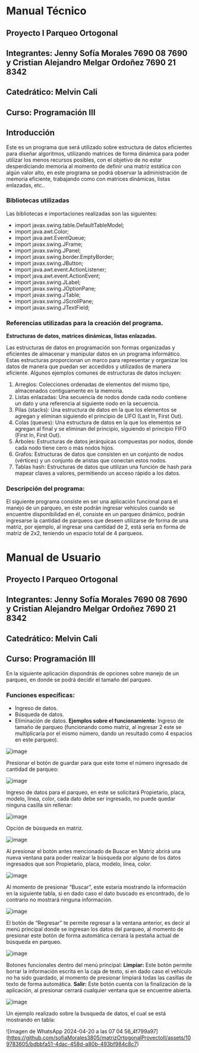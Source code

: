 # Manual Técnico
## Proyecto I Parqueo Ortogonal
## Integrantes:  Jenny Sofía Morales 7690 08 7690 y Cristian Alejandro Melgar Ordoñez 7690 21 8342
## Catedrático: Melvin Cali
## Curso: Programación III
## Introducción
Este es un programa que será utilizado sobre estructura de datos eficientes para diseñar algoritmos, utilizando matrices de forma dinámica para poder utilizar los menos recursos posibles, con el objetivo de no estar desperdiciando memoria al momento de definir una matriz estática con algún valor alto, en este programa se podrá observar la administración de memoria eficiente, trabajando como con matrices dinámicas, listas enlazadas, etc..

### Bibliotecas utilizadas
Las bibliotecas e importaciones realizadas son las siguientes:

- import javax.swing.table.DefaultTableModel;
- import java.awt.Color;
- import java.awt.EventQueue;
- import javax.swing.JFrame;
- import javax.swing.JPanel;
- import javax.swing.border.EmptyBorder;
- import javax.swing.JButton;
- import java.awt.event.ActionListener;
- import java.awt.event.ActionEvent;
- import javax.swing.JLabel;
- import javax.swing.JOptionPane;
- import javax.swing.JTable;
- import javax.swing.JScrollPane;
- import javax.swing.JTextField;

### Referencias utilizadas para la creación del programa. 

**Estructuras de datos, matrices dinámicas, listas enlazadas.** 

Las estructuras de datos en programación son formas organizadas y eficientes de almacenar y manipular datos en un programa informático. Estas estructuras proporcionan un marco para representar y organizar los datos de manera que puedan ser accedidos y utilizados de manera eficiente. Algunos ejemplos comunes de estructuras de datos incluyen:
1. Arreglos: Colecciones ordenadas de elementos del mismo tipo, almacenados contiguamente en la memoria.
2.	Listas enlazadas: Una secuencia de nodos donde cada nodo contiene un dato y una referencia al siguiente nodo en la secuencia.
3.	Pilas (stacks): Una estructura de datos en la que los elementos se agregan y eliminan siguiendo el principio de LIFO (Last In, First Out).
4.	Colas (queues): Una estructura de datos en la que los elementos se agregan al final y se eliminan del principio, siguiendo el principio FIFO (First In, First Out).
5.	Árboles: Estructuras de datos jerárquicas compuestas por nodos, donde cada nodo tiene cero o más nodos hijos.
6.	Grafos: Estructuras de datos que consisten en un conjunto de nodos (vértices) y un conjunto de aristas que conectan estos nodos.
7.	Tablas hash: Estructuras de datos que utilizan una función de hash para mapear claves a valores, permitiendo un acceso rápido a los datos.


### Descripción del programa:
El siguiente programa consiste en ser una aplicación funcional para el manejo de un parqueo, en este podrán ingresar vehículos cuando se encuentre disponibilidad en él, consiste en un parqueo dinámico, podrán ingresarse la cantidad de parqueos que deseen utilizarse de forma de una matriz, por ejemplo, al ingresar una cantidad de 2, está sería en forma de matriz de 2x2, teniendo un espacio total de 4 parqueos.




# Manual de Usuario
## Proyecto I Parqueo Ortogonal
## Integrantes:  Jenny Sofía Morales 7690 08 7690 y Cristian Alejandro Melgar Ordoñez 7690 21 8342
## Catedrático: Melvin Cali
## Curso: Programación III
En la siguiente aplicación dispondrás de opciones sobre manejo de un parqueo, en donde se podrá decidir el tamaño del parqueo.
### Funciones específicas:
- Ingreso de datos. 
- Búsqueda de datos.
- Eliminación de datos.
**Ejemplos sobre el funcionamiento:**
Ingreso de tamaño de parqueo (funcionando como matriz, al ingresar 2 este se multiplicaría por el mismo número, dando un resultado como 4 espacios en este parqueo).

![image](https://github.com/sofiaMorales3805/matrizOrtogonalProyectoII/assets/109783605/39102439-50ea-4766-8877-c68d446f0587)

Presionar el botón de guardar para que este tome el número ingresado de cantidad de parqueo:

![image](https://github.com/sofiaMorales3805/matrizOrtogonalProyectoII/assets/109783605/267773e8-4114-496c-aa33-b3c0d94cb71b)

Ingreso de datos para el parqueo, en este se solicitará Propietario, placa, modelo, línea, color, cada dato debe ser ingresado, no puede quedar ninguna casilla sin rellenar:  

![image](https://github.com/sofiaMorales3805/matrizOrtogonalProyectoII/assets/109783605/6056b751-de8a-4144-92a7-aacba64419c2)

Opción de búsqueda en matriz. 

![image](https://github.com/sofiaMorales3805/matrizOrtogonalProyectoII/assets/109783605/541ab866-80e6-4794-98c6-d6fa9a9e9e03)

Al presionar el botón antes mencionado de Buscar en Matriz abrirá una nueva ventana para poder realizar la búsqueda por alguno de los datos ingresados que son Propietario, placa, modelo, línea, color. 

![image](https://github.com/sofiaMorales3805/matrizOrtogonalProyectoII/assets/109783605/da6c26ca-d583-4fbe-919e-6e5dde6fcd3a)

Al momento de presionar “Buscar”, este estaría mostrando la información en la siguiente tabla, si en dado caso el dato buscado es encontrado, de lo contrario no mostrará ninguna información. 

![image](https://github.com/sofiaMorales3805/matrizOrtogonalProyectoII/assets/109783605/764a1d9d-1e06-4e25-99b4-1b9cfa3aa14c)

El botón de “Regresar” te permite regresar a la ventana anterior, es decir al menú principal donde se ingresan los datos del parqueo, al momento de presionar este botón de forma automática cerrará la pestaña actual de búsqueda en parqueo. 

![image](https://github.com/sofiaMorales3805/matrizOrtogonalProyectoII/assets/109783605/9546826c-0007-4616-8ff2-59e44a556ed3)

Botones funcionales dentro del menú principal:
**Limpiar:** Este botón permite borrar la información escrita en la caja de texto, si en dado caso el vehículo no ha sido guardado, al momento de presionar limpiará todas las casillas de texto de forma automática.
**Salir:** Este botón cuenta con la finalización de la aplicación, al presionar cerrará cualquier ventana que se encuentre abierta. 

![image](https://github.com/sofiaMorales3805/matrizOrtogonalProyectoII/assets/109783605/a13b4b4b-7be8-4077-b447-0ccc8d095600)

Un ejemplo realizado sobre la busqueda de datos, el cual se está mostrando en tabla: 

![Imagen de WhatsApp 2024-04-20 a las 07 04 56_4f799a97]
(https://github.com/sofiaMorales3805/matrizOrtogonalProyectoII/assets/109783605/bdbbfa51-4dac-458d-a80b-493bf984c8c7)
